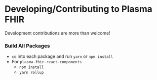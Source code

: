 # Developing/Contributing to Plasma FHIR

Development contributions are more than welcome!

### Build All Packages

* `cd` into each package and run `yarn` or `npm install`
* For `plasma-fhir-react-components`
  * `npm install`
  * `yarn rollup`
